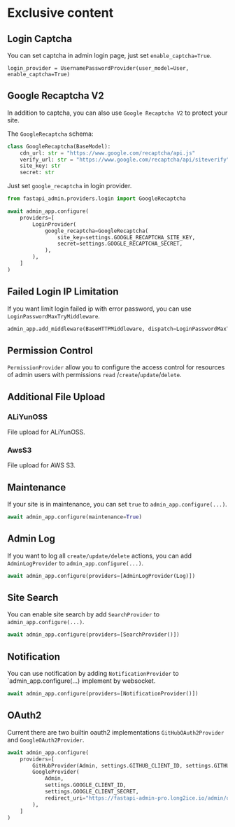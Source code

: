 # Exclusive content

## Login Captcha

You can set captcha in admin login page, just set `enable_captcha=True`.

```python3
login_provider = UsernamePasswordProvider(user_model=User, enable_captcha=True)
```

## Google Recaptcha V2

In addition to captcha, you can also use `Google Recaptcha V2` to protect your site.

The `GoogleRecaptcha` schema:

```python
class GoogleRecaptcha(BaseModel):
    cdn_url: str = "https://www.google.com/recaptcha/api.js"
    verify_url: str = "https://www.google.com/recaptcha/api/siteverify"
    site_key: str
    secret: str
```

Just set `google_recaptcha` in login provider.

```python
from fastapi_admin.providers.login import GoogleRecaptcha

await admin_app.configure(
    providers=[
        LoginProvider(
            google_recaptcha=GoogleRecaptcha(
                site_key=settings.GOOGLE_RECAPTCHA_SITE_KEY,
                secret=settings.GOOGLE_RECAPTCHA_SECRET,
            ),
        ),
    ]
)
```

## Failed Login IP Limitation

If you want limit login failed ip with error password, you can use `LoginPasswordMaxTryMiddleware`.

```python
admin_app.add_middleware(BaseHTTPMiddleware, dispatch=LoginPasswordMaxTryMiddleware(max_times=3, after_seconds=360))
```

## Permission Control

`PermissionProvider` allow you to configure the access control for resources of admin users with permissions `read`
/`create`/`update`/`delete`.

## Additional File Upload

### ALiYunOSS

File upload for ALiYunOSS.

### AwsS3

File upload for AWS S3.

## Maintenance

If your site is in maintenance, you can set `true` to `admin_app.configure(...)`.

```python
await admin_app.configure(maintenance=True)
```

## Admin Log

If you want to log all `create/update/delete` actions, you can add `AdminLogProvider` to `admin_app.configure(...)`.

```python
await admin_app.configure(providers=[AdminLogProvider(Log)])
```

## Site Search

You can enable site search by add `SearchProvider` to `admin_app.configure(...)`.

```python
await admin_app.configure(providers=[SearchProvider()])
```

## Notification

You can use notification by adding `NotificationProvider` to `admin_app.configure(...) implement by websocket.

```python
await admin_app.configure(providers=[NotificationProvider()])
```

## OAuth2

Current there are two builtin oauth2 implementations `GitHubOAuth2Provider` and `GoogleOAuth2Provider`.

```python
await admin_app.configure(
    providers=[
        GitHubProvider(Admin, settings.GITHUB_CLIENT_ID, settings.GITHUB_CLIENT_SECRET),
        GoogleProvider(
            Admin,
            settings.GOOGLE_CLIENT_ID,
            settings.GOOGLE_CLIENT_SECRET,
            redirect_uri="https://fastapi-admin-pro.long2ice.io/admin/oauth2/google_oauth2_provider",
        ),
    ]
)
```
